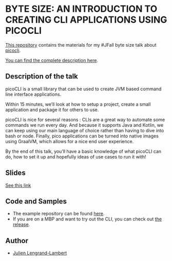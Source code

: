 # BYTE SIZE: AN INTRODUCTION TO CREATING CLI APPLICATIONS USING PICOCLI

[This repository](https://github.com/jlengrand/picocli-jfall-bitesize-2020) contains the materials for my #JFall byte size talk about [picocli](https://picocli.info/).

[You can find the complete description here](https://jfall.nl/sessions/an-introduction-to-creating-cli-applications-using-picocli/).

## Description of the talk 

picoCLI is a small library that can be used to create JVM based command line interface applications.

Within 15 minutes, we’ll look at how to setup a project, create a small application and package it for others to use.

picoCLI is nice for several reasons : CLIs are a great way to automate some commands we run every day. And because it supports Java and Kotlin, we can keep using our main language of choice rather than having to dive into bash or node. Finally, pico applications can be turned into native images using GraalVM, which allows for a nice end user experience.

By the end of this talk, you’ll have a basic knowledge of what picoCLI can do, how to set it up and hopefully ideas of use cases to run it with!

## Slides

[See this link](./picoCLI.pdf)

## Code and Samples

* The example repository can be found [here](https://github.com/jlengrand/swacli).
* If you are on a MBP and want to try out the CLI, you can check out [the release](https://github.com/jlengrand/swacli/releases/tag/0.1).

## Author 

* [Julien Lengrand-Lambert](https://twitter.com/jlengrand)
